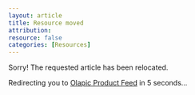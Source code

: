 ```yaml
---
layout: article
title: Resource moved
attribution: 
resource: false
categories: [Resources]
---
```


Sorry! The requested article has been relocated. 

Redirecting you to <a href="./product-feed-full-public.html">Olapic Product Feed</a> in <span id="countdown">5</span> seconds...

<script>
(function () {
	var timeLeft = 5,
		cinterval;

	var timeDec = function (){
		timeLeft--;
		document.getElementById('countdown').innerHTML = timeLeft;
		if(timeLeft === 0){
			clearInterval(cinterval);
		}
	};

	cinterval = setInterval(timeDec, 1000);
})();

setTimeout(function(){window.location.href='./product-feed-full-public.html'},5000);
</script>